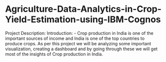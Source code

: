 # Agriculture-Data-Analytics-in-Crop-Yield-Estimation-using-IBM-Cognos
Project Description: Introduction: - Crop production in India is one of the important sources of income and India is one of the top countries to produce crops. As per this project we will be analyzing some important visualization, creating a dashboard and by going through these we will get most of the insights of Crop production in India.
